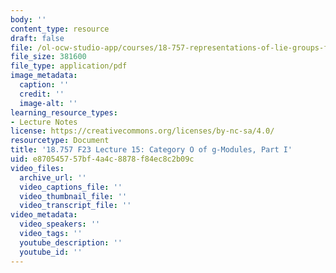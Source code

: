 ```yaml
---
body: ''
content_type: resource
draft: false
file: /ol-ocw-studio-app/courses/18-757-representations-of-lie-groups-fall-2023/mit18_757_f23_lec15.pdf
file_size: 381600
file_type: application/pdf
image_metadata:
  caption: ''
  credit: ''
  image-alt: ''
learning_resource_types:
- Lecture Notes
license: https://creativecommons.org/licenses/by-nc-sa/4.0/
resourcetype: Document
title: '18.757 F23 Lecture 15: Category O of g-Modules, Part I'
uid: e8705457-57bf-4a4c-8878-f84ec8c2b09c
video_files:
  archive_url: ''
  video_captions_file: ''
  video_thumbnail_file: ''
  video_transcript_file: ''
video_metadata:
  video_speakers: ''
  video_tags: ''
  youtube_description: ''
  youtube_id: ''
---
```

